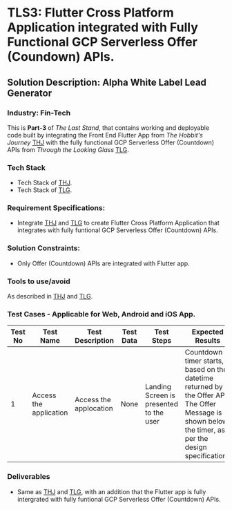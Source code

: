 # TLS3: Flutter Cross Platform Application integrated with Fully Functional GCP Serverless Offer (Coundown) APIs. 
## Solution Description: Alpha White Label Lead Generator
### Industry: Fin-Tech

This is **Part-3** of *The Last Stand*, that contains working and deployable code built by integrating the Front End Flutter App from *The Hobbit's Journey* [THJ](https://github.com/manish-andankar/Alpha-White-Label-Lead-Generator/edit/THJ/README.md) with the fully functional GCP Serverless Offer (Countdown) APIs from *Through the Looking Glass* [TLG](https://github.com/manish-andankar/Alpha-White-Label-Lead-Generator/edit/TLG/README.md).

### Tech Stack
- Tech Stack of [THJ](https://github.com/manish-andankar/Alpha-White-Label-Lead-Generator/edit/THJ/README.md).
- Tech Stack of [TLG](https://github.com/manish-andankar/Alpha-White-Label-Lead-Generator/edit/TLG/README.md).

### Requirement Specifications:
- Integrate [THJ](https://github.com/manish-andankar/Alpha-White-Label-Lead-Generator/edit/THJ/README.md) and [TLG](https://github.com/manish-andankar/Alpha-White-Label-Lead-Generator/edit/TLG/README.md) to create Flutter Cross Platform Application that integrates with fully funtional GCP Serverless Offer (Countdown) APIs.

### Solution Constraints:
- Only Offer (Countdown) APIs are integrated with Flutter app.

### Tools to use/avoid
As described in [THJ](https://github.com/manish-andankar/Alpha-White-Label-Lead-Generator/edit/THJ/README.md) and [TLG](https://github.com/manish-andankar/Alpha-White-Label-Lead-Generator/edit/TLG/README.md).

### Test Cases - Applicable for Web, Android and iOS App.
| Test No | Test Name | Test Description | Test Data |  Test Steps | Expected Results |
| ----------- | ----------- |----------- | ----------- | ----------- | ----------- |
| 1 | Access the application | Access the applocation  | None | Landing Screen is presented to the user | Countdown timer starts, based on the datetime returned by the Offer API. The Offer Message is shown below the timer, as per the design specifications |

### Deliverables
- Same as [THJ](https://github.com/manish-andankar/Alpha-White-Label-Lead-Generator/edit/THJ/README.md) and [TLG](https://github.com/manish-andankar/Alpha-White-Label-Lead-Generator/edit/TLG/README.md), with an addition that the Flutter app is fully intergrated with fully funtional GCP Serverless Offer (Countdown) APIs.


